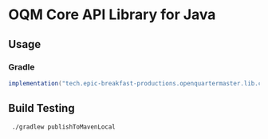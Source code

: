 # OQM Core API Library for Java

## Usage

### Gradle

```groovy
implementation("tech.epic-breakfast-productions.openquartermaster.lib.core:core-api-lib-java:1.0.0-SNAPSHOT")
```


## Build Testing

```shell
 ./gradlew publishToMavenLocal
```
